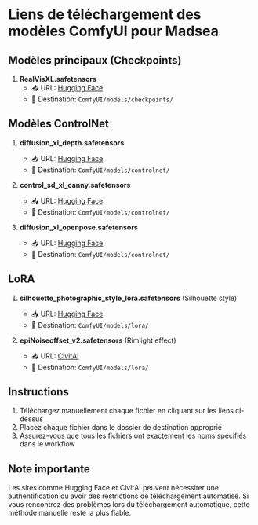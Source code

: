 # Liens de téléchargement des modèles ComfyUI pour Madsea

## Modèles principaux (Checkpoints)

1. **RealVisXL.safetensors**
   - 📥 URL: [Hugging Face](https://huggingface.co/SG161222/RealVisXL/resolve/main/RealVisXL.safetensors)
   - 📁 Destination: `ComfyUI/models/checkpoints/`

## Modèles ControlNet

1. **diffusion_xl_depth.safetensors** 
   - 📥 URL: [Hugging Face](https://huggingface.co/lllyasviel/ControlNet-v1-1/resolve/main/diffusion_xl_depth.safetensors)
   - 📁 Destination: `ComfyUI/models/controlnet/`

2. **control_sd_xl_canny.safetensors**
   - 📥 URL: [Hugging Face](https://huggingface.co/lllyasviel/ControlNet-v1-1/resolve/main/control_sd_xl_canny.safetensors)
   - 📁 Destination: `ComfyUI/models/controlnet/`

3. **diffusion_xl_openpose.safetensors**
   - 📥 URL: [Hugging Face](https://huggingface.co/lllyasviel/ControlNet-v1-1/resolve/main/diffusion_xl_openpose.safetensors)
   - 📁 Destination: `ComfyUI/models/controlnet/`

## LoRA

1. **silhouette_photographic_style_lora.safetensors** (Silhouette style)
   - 📥 URL: [Hugging Face](https://huggingface.co/DoctorDiffusion/doctor-diffusion-s-stylized-silhouette-photography-xl-lora/resolve/main/DD-sli-v1.safetensors)
   - 📁 Destination: `ComfyUI/models/lora/`

2. **epiNoiseoffset_v2.safetensors** (Rimlight effect)
   - 📥 URL: [CivitAI](https://civitai.com/api/download/models/13941)
   - 📁 Destination: `ComfyUI/models/lora/`

## Instructions

1. Téléchargez manuellement chaque fichier en cliquant sur les liens ci-dessus
2. Placez chaque fichier dans le dossier de destination approprié
3. Assurez-vous que tous les fichiers ont exactement les noms spécifiés dans le workflow

## Note importante

Les sites comme Hugging Face et CivitAI peuvent nécessiter une authentification ou avoir des restrictions de téléchargement automatisé. Si vous rencontrez des problèmes lors du téléchargement automatique, cette méthode manuelle reste la plus fiable.